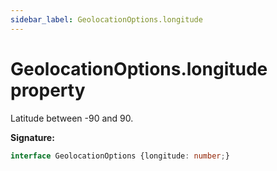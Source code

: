 ```yaml
---
sidebar_label: GeolocationOptions.longitude
---
```

# GeolocationOptions.longitude property

Latitude between -90 and 90.

**Signature:**

```typescript
interface GeolocationOptions {longitude: number;}
```
